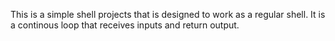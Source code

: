 This is a  simple shell projects that is designed to work as a regular shell.
It is a continous loop that receives inputs and return output.

